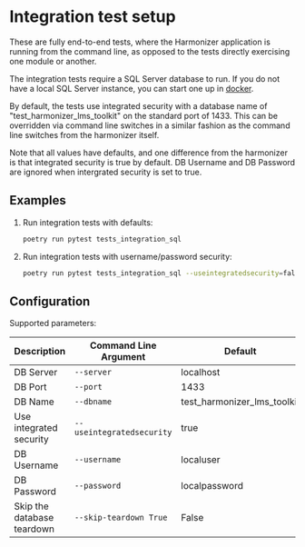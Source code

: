 # Integration test setup

These are fully end-to-end tests, where the Harmonizer application is
running from the command line, as opposed to the tests directly exercising
one module or another.

The integration tests require a SQL Server database to run. If you do not have a
local SQL Server instance, you can start one up in
[docker](../../../eng/docker).

By default, the tests use integrated security with a database name of
"test_harmonizer_lms_toolkit" on the standard port of 1433.  This can be
overridden via command line switches in a similar fashion as the command line
switches from the harmonizer itself.

Note that all values have defaults, and one difference from the harmonizer is
that integrated security is true by default. DB Username and DB Password
are ignored when intergrated security is set to true.

## Examples

1. Run integration tests with defaults:

   ```bash
   poetry run pytest tests_integration_sql
   ```

1. Run integration tests with username/password security:

   ```bash
   poetry run pytest tests_integration_sql --useintegratedsecurity=false --username=joe --password=p1234
   ```

## Configuration

Supported parameters:

| Description | Command Line Argument | Default |
| ----------- | --------------------- | ------- |
| DB Server | `--server` | localhost |
| DB Port | `--port` | 1433 |
| DB Name | `--dbname` | test_harmonizer_lms_toolkit |
| Use integrated security | `--useintegratedsecurity` | true |
| DB Username | `--username` | localuser |
| DB Password | `--password` | localpassword |
| Skip the database teardown | `--skip-teardown True` | False |

